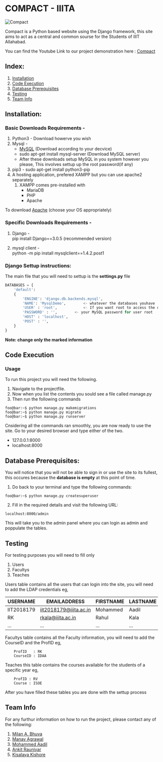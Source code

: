 # COMPACT - IIITA

![Compact](https://user-images.githubusercontent.com/66634743/84601944-ecd50e00-ae94-11ea-9387-abb05e4a5183.png)


Compact is a Python based website using the Django framework, this site aims to act as a central and common sourse for the Students of IIIT Allahabad.

You can find the Youtube Link to our project demonstration here : [Compact](https://www.youtube.com/watch?v=-uP4h10tBd4)

## Index:

1. [Installation](#installation)
2. [Code Execution](#code-execution)
3. [Database Prerequisites](#database-prerequisites)
4. [Testing](#testing)
5. [Team Info](#team-info)

## Installation:

### Basic Downloads Requirements - 

1. Python3 - Download howerve you wish 
2. Mysql - 
	* [MySQL](https://dev.mysql.com/doc/refman/8.0/en/linux-installation.html) (Download according to your decvice)
	* sudo apt-get install mysql-server (Download MySQL server)
	* After these downloads setup MySQL in you system however you please, This involves settup up the root password(if any)
3. pip3 - sudo apt-get install python3-pip
4. A hosting application, prefered XAMPP but you can use apache2 separately
	1. XAMPP comes pre-installed with 
		* MariaDB
		* PHP
		* Apache

To download [Apache](https://www.apachefriends.org/download.html) (choose your OS appropriately)

### Specific Downloads Requirements - 

1. Django - <br />
	pip install Django==3.0.5 (recommended version)
	
2. mysql client - <br />
	python -m pip install mysqlclient==1.4.2.post1


### Django Settup instructions:

The main file that you will need to settup is the **settings.py** file

```python
DATABASES = {
    'default': 
	{
        'ENGINE': 'django.db.backends.mysql',
        'NAME': 'MysqlDemo',		<- whatever the databases youhave
        'USER' : 'root',    		<- If you want root to access the database
        'PASSWORD' : '',		<- your MySQL password for user root
        'HOST' : 'localhost',
        'POST' : '',
    }
}
```

**Note: change only the marked information**

## Code Execution

### Usage 

To run this project you will need the following.
	
1. Navigate to the projectfile.
2. Now when you list the contents you sould see a file called manage.py
3. Then run the following commands
```console
foo@bar:~$ python manage.py makemigrations
foo@bar:~$ python manage.py migrate
foo@bar:~$ python manage.py runserver
```
Cnsidering all the commands ran smoothly, you are now ready to use the site. Go to your desired browser and type either of the two.

* 127.0.0.1:8000
* localhost:8000

## Database Prerequisites:

You will notice that you will not be able to sign in or use the site to its fullest, this occures because the **database is empty** at this point of time.

1. Do back to your terminal and type the following commands:
```console
foo@bar:~$ python manage.py createsuperuser
```

2. Fill in the required details and visit the following URL:<br />
```
localhost:8000/admin
```

This will take you to the admin panel where you can login as admin and poppulate the tables.

## Testing

For testing purposes you will need to fill only 
1. Users
2. Facultys
3. Teaches

Users table contains all the users that can login into the site, you will need to add the LDAP credentials eg,

| USERNAME   	| EMAILADDRESS           	| FIRSTNAME 	| LASTNAME 	|
|------------	|------------------------	|-----------	|----------	|
| IIT2018179 	| iit2018179@iiita.ac.in 	| Mohammed  	| Aadil    	|
| RK         	| rkala@iiita.ac.in      	| Rahul     	| Kala     	|
| ...        	| ...                    	| ...       	| ...      	|

Facultys table contains all the Faculty information,
you will need to add the CourseID and the ProfID eg,
```
	ProfID   : RK
	CourseID : IDAA
```

Teaches this table contains the courses available 
for the students of a specific year eg,
```
	ProfID : RV
	Course : ISOE
```

After you have filled these tables you are done with the settup process

## Team Info

For any furthur information on how to run the project, please contact any of the following:

1. [Milan A. Bhuva](https://github.com/MB557)
2. [Manav  Agrawal](https://github.com/mka2011)
3. [Mohammed Aadil](https://github.com/XXDIL)
4. [Ankit Rauniyar](https://github.com/Nkit-333)
5. [Kisalaya Kishore](https://github.com/kislayer)


